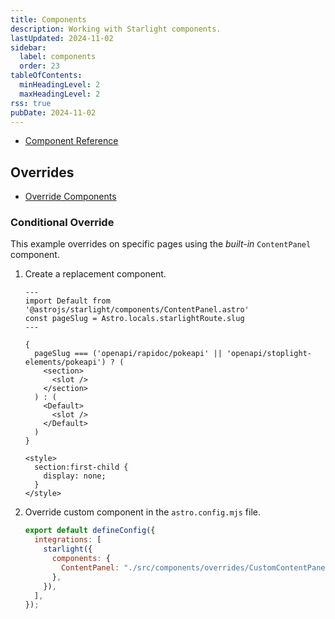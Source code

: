 ```yaml
---
title: Components
description: Working with Starlight components.
lastUpdated: 2024-11-02
sidebar:
  label: components
  order: 23
tableOfContents:
  minHeadingLevel: 2
  maxHeadingLevel: 2
rss: true
pubDate: 2024-11-02
---
```


- [Component Reference](https://starlight.astro.build/reference/overrides/)

## Overrides

- [Override Components](https://starlight.astro.build/guides/overriding-components/)

### Conditional Override

This example overrides on specific pages using the _built-in_ `ContentPanel` component.

1. Create a replacement component.

   ```astro title="src/components/overrides/CustomContentPanel.astro"
   ---
   import Default from '@astrojs/starlight/components/ContentPanel.astro'
   const pageSlug = Astro.locals.starlightRoute.slug
   ---

   {
     pageSlug === ('openapi/rapidoc/pokeapi' || 'openapi/stoplight-elements/pokeapi') ? (
       <section>
         <slot />
       </section>
     ) : (
       <Default>
         <slot />
       </Default>
     )
   }

   <style>
     section:first-child {
       display: none;
     }
   </style>
   ```
2. Override custom component in the `astro.config.mjs` file.

   ```js title="astro.config.mjs" ins={4-6} ins="ContentPanel" ins="CustomContentPanel.astro"
   export default defineConfig({
     integrations: [
       starlight({
         components: {
           ContentPanel: "./src/components/overrides/CustomContentPanel.astro",
         },
       }),
     ],
   });
   ```

